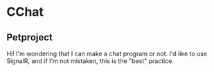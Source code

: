 # CChat
## Petproject
Hi! I'm wondering that I can make a chat program or not. I'd like to use SignalR, and if I'm not mistaken, this is the "best" practice.

